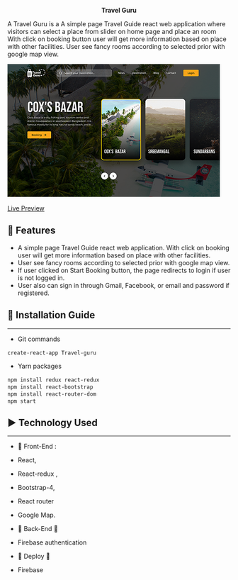 <div align="center">

 **Travel Guru**

</div>


<p>A Travel Guru is a A simple page Travel Guide react web application where visitors can select a place from slider on home page 
and place an room With click on booking button  user will get more information based on place with other facilities.
User see fancy rooms according to selected prior with google map view.</p>

![](https://github.com/RaselKazi/racelkazi-portfolio/blob/main/src/assets/img/projects/Travel_guru.png)


[Live Preview](https://react-travel-guru-a040c.web.app/)
## :rocket: **Features**

- A simple page Travel Guide react web application. With click on booking user will get more information based on place with other facilities.
- User see fancy rooms according to selected prior with google map view.
- If user clicked on Start Booking button, the page redirects to login if user is not logged in.
- User also can sign in through Gmail, Facebook, or email and password if registered.



## :wrench: **Installation Guide**
---
- Git commands
```
create-react-app Travel-guru
```
- Yarn packages

```
npm install redux react-redux
npm install react-bootstrap
npm install react-router-dom
npm start
```

## :arrow_forward: Technology Used
---
- :stars: Front-End :

- React, 
- React-redux ,
- Bootstrap-4,
- React router
- Google Map.
- :stars: Back-End :stars:

- Firebase authentication
- :repeat: Deploy :repeat:

- Firebase







